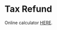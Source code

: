 # Tax Refund

Online calculator [HERE](https://steuerjahr2017.smartsteuer.de/app#/case/-1/interview/2457/-1/1/-1/true/true "smartsteuer.de").


